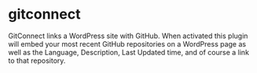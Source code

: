 # gitconnect
GitConnect links a WordPress site with GitHub. When activated this plugin will embed your most recent GitHub repositories on a WordPress page as well as the Language, Description, Last Updated time, and of course a link to that repository.
